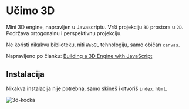 # Učimo 3D

Mini 3D engine, napravljen u Javascriptu. Vrši projekciju `3D` prostora u `2D`. Podržava ortogonalnu i perspektivnu projekciju.

Ne koristi nikakvu biblioteku, niti `WebGL` tehnologiju, samo običan `canvas`.

Napravljeno po članku: [Building a 3D Engine with JavaScript](https://www.sitepoint.com/building-3d-engine-javascript/)

## Instalacija

Nikakva instalacija nije potrebna, samo skineš i otvoriš `index.html`.

![3d-kocka](https://dab1nmslvvntp.cloudfront.net/wp-content/uploads/2016/02/1454758168cube.png)
